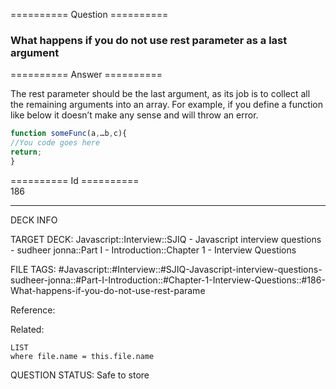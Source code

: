 ========== Question ==========  

### What happens if you do not use rest parameter as a last argument  

========== Answer ==========  

The rest parameter should be the last argument, as its job is to collect all the
remaining arguments into an array. For example, if you define a function like
below it doesn’t make any sense and will throw an error.

```javascript
function someFunc(a,…b,c){
//You code goes here
return;
}
```

========== Id ==========  
186

---

DECK INFO

TARGET DECK: Javascript::Interview::SJIQ - Javascript interview questions - sudheer jonna::Part I - Introduction::Chapter 1 - Interview Questions

FILE TAGS: #Javascript::#Interview::#SJIQ-Javascript-interview-questions-sudheer-jonna::#Part-I-Introduction::#Chapter-1-Interview-Questions::#186-What-happens-if-you-do-not-use-rest-parame

Reference:

Related:

```dataview
LIST
where file.name = this.file.name
```

QUESTION STATUS: Safe to store
